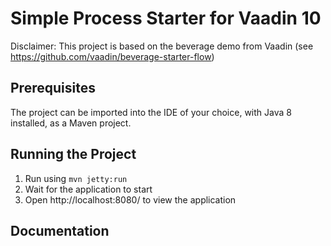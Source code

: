 # Simple Process Starter for Vaadin 10

Disclaimer: This project is based on the beverage demo from Vaadin (see https://github.com/vaadin/beverage-starter-flow)

## Prerequisites

The project can be imported into the IDE of your choice, with Java 8 installed, as a Maven project.

## Running the Project

1. Run using `mvn jetty:run`
2. Wait for the application to start
3. Open http://localhost:8080/ to view the application

## Documentation
